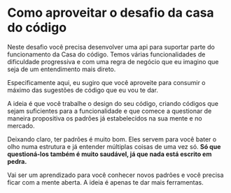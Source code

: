 # Como aproveitar o desafio da casa do código

Neste desafio você precisa desenvolver uma api para suportar parte do funcionamento da Casa do código. Temos várias funcionalidades de dificuldade progressiva e com uma regra de negócio que eu imagino que seja de um entendimento mais direto.

Especificamente aqui, eu sugiro que você aproveite para consumir o máximo das sugestões de código que eu vou te dar. 

A ideia é que você trabalhe o design do seu código, criando códigos que sejam suficientes para a funcionalidade e que comece a questionar de maneira propositiva os padrões já estabelecidos na sua mente e no mercado.

Deixando claro, ter padrões é muito bom. Eles servem para você bater o olho numa estrutura e já entender múltiplas coisas de uma vez só. **Só que questioná-los também é muito saudável, já que nada está escrito em pedra.**

Vai ser um aprendizado para você conhecer novos padrões e você precisa ficar com a mente aberta. A ideia é apenas te dar mais ferramentas.
